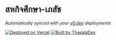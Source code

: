 # สหกิจศึกษา-เภสัช

_Automatically synced with your [v0.dev](https://v0.dev) deployments_

[![Deployed on Vercel](https://img.shields.io/badge/Deployed%20on-Vercel-black?style=for-the-badge&logo=vercel)](https://vercel.com/manitpbac-gmailcoms-projects/v0-student-system-mockup)
[![Built by ThasalaDev](https://img.shields.io/badge/Built%20with-v0.dev-black?style=for-the-badge)](https://v0.dev/chat/projects/70ZBRw48Ymp)
